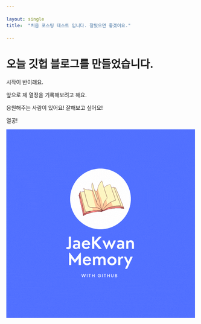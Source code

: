 ```yaml
---

layout: single
title:  "처음 포스팅 테스트 입니다. 잘됬으면 좋겠어요."

---
```




# 오늘 깃헙 블로그를 만들었습니다.

시작이 반이래요.

앞으로 제 열정을 기록해보려고 해요.

응원해주는 사람이 있어요! 잘해보고 싶어요!

열공!



![logo](../images/2021-10-21-frist/logo.gif)
